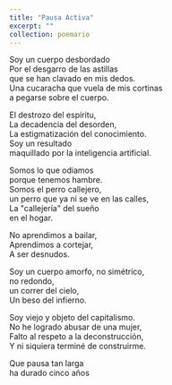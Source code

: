 ```yaml
---
title: "Pausa Activa"
excerpt: ""
collection: poemario
---
```

<p>
Soy un cuerpo desbordado <br>
Por el desgarro de las astillas<br>
que se han clavado en mis dedos.<br>
Una cucaracha que vuela de mis cortinas<br>
a pegarse sobre el cuerpo.<br>
</p><p>
El destrozo del espíritu,<br>
La decadencia del desorden,<br>
La estigmatización del conocimiento.<br>
Soy un resultado <br>
maquillado por la inteligencia artificial.<br>
</p><p>
Somos lo que odiamos<br>
porque tenemos hambre.<br>
Somos el perro callejero,<br>
un perro que ya ni se ve en las calles,<br>
La "callejería" del sueño<br>
en el hogar.<br>
</p><p>
No aprendimos a bailar,<br>
Aprendimos a cortejar,<br>
A ser desnudos.<br>
</p><p>
Soy un cuerpo amorfo, no simétrico,<br>
no redondo,<br>
un correr del cielo,<br>
Un beso del infierno.<br>
</p><p>
Soy viejo y objeto del capitalismo.<br>
No he logrado abusar de una mujer,<br>
Falto al respeto a la deconstrucción,<br>
Y ni siquiera terminé de construirme.<br>
</p><p>
Que pausa tan larga<br>
 ha durado cinco años<br>
</p>
